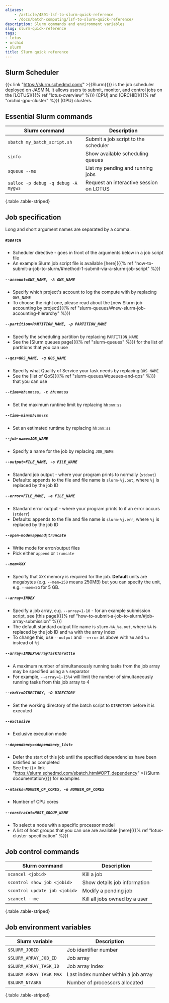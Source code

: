 ```yaml
---
aliases: 
    - /article/4891-lsf-to-slurm-quick-reference
    - /docs/batch-computing/lsf-to-slurm-quick-reference/
description: Slurm commands and environment variables
slug: slurm-quick-reference
tags:
- lotus
- orchid
- slurm
title: Slurm quick reference
---
```


## Slurm Scheduler

{{< link "https://slurm.schedmd.com/" >}}Slurm{{</link>}} is the job scheduler deployed on JASMIN. It
allows users to submit, monitor, and control jobs on the [LOTUS]({{% ref "lotus-overview" %}}) (CPU)
and [ORCHID]({{% ref "orchid-gpu-cluster" %}}) (GPU) clusters.

## Essential Slurm commands

| **Slurm command**                   | **Description**                         |
| ----------------------------------- | --------------------------------------- |
| `sbatch my_batch_script.sh`         | Submit a job script to the scheduler    |
| `sinfo`                             | Show available scheduling queues        |
| `squeue --me`                       | List my pending and running jobs        |
| `salloc -p debug -q debug -A mygws` | Request an interactive session on LOTUS |
{.table .table-striped}
  
## Job specification

Long and short argument names are separated by a comma.

##### `#SBATCH`

- Scheduler directive - goes in front of the arguments below in a job script file
- An example Slurm job script file is available [here]({{% ref "how-to-submit-a-job-to-slurm/#method-1-submit-via-a-slurm-job-script" %}})

##### `--account=GWS_NAME, -A GWS_NAME`

- Specify which project's account to log the compute with by replacing `GWS_NAME`
- To choose the right one, please read about the [new Slurm job accounting by project]({{% ref "slurm-queues/#new-slurm-job-accounting-hierarchy" %}})

##### `--partition=PARTITION_NAME, -p PARTITION_NAME`

- Specify the scheduling partition by replacing `PARTITION_NAME`
- See the [Slurm queues page]({{% ref "slurm-queues" %}}) for the list of partitions that you can use

##### `--qos=QOS_NAME, -q QOS_NAME`

- Specify what Quality of Service your task needs by replacing `QOS_NAME`
- See the [list of QoS]({{% ref "slurm-queues/#queues-and-qos" %}}) that you can use

##### `--time=hh:mm:ss, -t hh:mm:ss`

- Set the maximum runtime limit by replacing `hh:mm:ss`

##### `--time-min=hh:mm:ss`

- Set an estimated runtime by replacing `hh:mm:ss`

##### `--job-name=JOB_NAME`

- Specify a name for the job by replacing `JOB_NAME`

##### `--output=FILE_NAME, -o FILE_NAME`

- Standard job output - where your program prints to normally (`stdout`)
- Defaults: appends to the file and file name is `slurm-%j.out`, where `%j` is replaced by the job ID

##### `--error=FILE_NAME, -e FILE_NAME`

- Standard error output - where your program prints to if an error occurs (`stderr`)
- Defaults: appends to the file and file name is `slurm-%j.err`, where `%j` is replaced by the job ID

##### `--open-mode=append|truncate`

- Write mode for error/output files
- Pick either `append` or `truncate`

##### `--mem=XXX`

- Specify that `XXX` memory is required for the job. **Default** units are megabytes (e.g. `--mem=250` means 250MB) but you can 
specify the unit, e.g. `--mem=5G` for 5 GB.

##### `--array=INDEX`

- Specify a job array, e.g. `--array=1-10` - for an example submission script, see [this page]({{% ref "how-to-submit-a-job-to-slurm/#job-array-submission" %}})
- The default standard output file name is `slurm-%A_%a.out`, where `%A` is replaced by the job ID and `%a` with the array index
- To change this, use `--output` and `--error` as above with `%A` and `%a` instead of `%j`

##### `--array=INDEX%ArrayTaskThrottle`

- A maximum number of simultaneously running tasks from the job array may be specified using a `%` separator
- For example, `--array=1-15%4` will limit the number of simultaneously running tasks from this job array to 4

##### `--chdir=DIRECTORY, -D DIRECTORY`

- Set the working directory of the batch script to `DIRECTORY` before it is executed

##### `--exclusive`

- Exclusive execution mode

##### `--dependency=<dependency_list>`

- Defer the start of this job until the specified dependencies have been satisfied as completed
- See the {{< link "https://slurm.schedmd.com/sbatch.html#OPT_dependency" >}}Slurm documentation{{</link>}} for examples

##### `--ntasks=NUMBER_OF_CORES, -n NUMBER_OF_CORES`

- Number of CPU cores

##### `--constraint=HOST_GROUP_NAME`

- To select a node with a specific processor model
- A list of host groups that you can use are available [here]({{% ref "lotus-cluster-specification" %}})

## Job control commands

| **Slurm command**             | **Description**               |
| ----------------------------- | ----------------------------- |
| `scancel <jobid>`             | Kill a job                    |
| `scontrol show job <jobid>`   | Show details job information  |
| `scontrol update job <jobid>` | Modify a pending job          |
| `scancel --me`                | Kill all jobs owned by a user |
{.table .table-striped}
  
## Job environment variables

| **Slurm variable**      | **Description**                      |
| ----------------------- | ------------------------------------ |
| `$SLURM_JOBID`          | Job identifier number                |
| `$SLURM_ARRAY_JOB_ID`   | Job array                            |
| `$SLURM_ARRAY_TASK_ID`  | Job array index                      |
| `$SLURM_ARRAY_TASK_MAX` | Last index number within a job array |
| `$SLURM_NTASKS`         | Number of processors allocated       |
{.table .table-striped}
